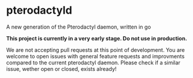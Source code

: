 # pterodactyld
A new generation of the Pterodactyl daemon, written in go

**This project is currently in a very early stage. Do not use in production.**

We are not accepting pull requests at this point of development. You are welcome to open issues with general feature requests and improvments compared to the current pterodactyl daemon. Please check if a similar issue, wether open or closed, exists already!